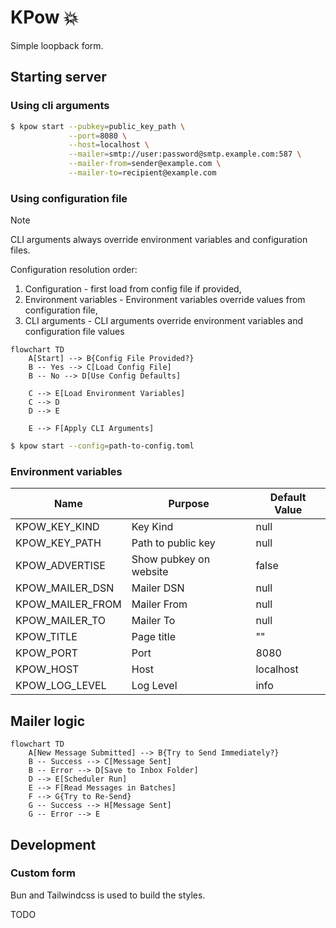 # KPow 💥

Simple loopback form.

## Starting server

### Using cli arguments

```sh
$ kpow start --pubkey=public_key_path \
             --port=8080 \
             --host=localhost \
             --mailer=smtp://user:password@smtp.example.com:587 \
             --mailer-from=sender@example.com \
             --mailer-to=recipient@example.com
```

### Using configuration file

> [!NOTE]
> CLI arguments always override environment variables and configuration files.

Configuration resolution order:

1. Configuration - first load from config file if provided,
2. Environment variables - Environment variables override values from configuration file,
3. CLI arguments - CLI arguments override environment variables and configuration file values

```mermaid
flowchart TD
    A[Start] --> B{Config File Provided?}
    B -- Yes --> C[Load Config File]
    B -- No --> D[Use Config Defaults]

    C --> E[Load Environment Variables]
    C --> D
    D --> E

    E --> F[Apply CLI Arguments]
```

```sh
$ kpow start --config=path-to-config.toml
```

### Environment variables

| Name             | Purpose                | Default Value |
| ---------------- | ---------------------- | ------------- |
| KPOW_KEY_KIND    | Key Kind               | null          |
| KPOW_KEY_PATH    | Path to public key     | null          |
| KPOW_ADVERTISE   | Show pubkey on website | false         |
| KPOW_MAILER_DSN  | Mailer DSN             | null          |
| KPOW_MAILER_FROM | Mailer From            | null          |
| KPOW_MAILER_TO   | Mailer To              | null          |
| KPOW_TITLE       | Page title             | ""            |
| KPOW_PORT        | Port                   | 8080          |
| KPOW_HOST        | Host                   | localhost     |
| KPOW_LOG_LEVEL   | Log Level              | info          |

## Mailer logic

```mermaid
flowchart TD
    A[New Message Submitted] --> B{Try to Send Immediately?}
    B -- Success --> C[Message Sent]
    B -- Error --> D[Save to Inbox Folder]
    D --> E[Scheduler Run]
    E --> F[Read Messages in Batches]
    F --> G{Try to Re-Send}
    G -- Success --> H[Message Sent]
    G -- Error --> E
```

## Development

### Custom form

Bun and Tailwindcss is used to build the styles.

TODO
